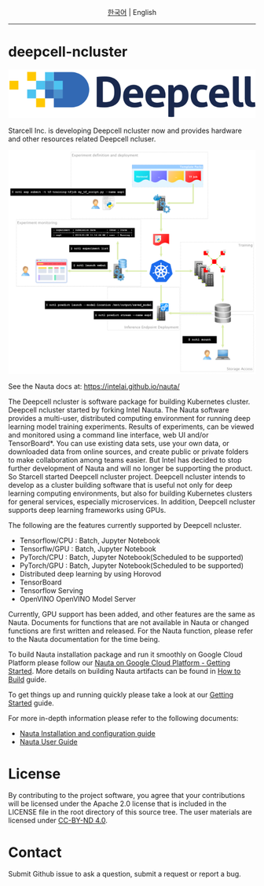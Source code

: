 <p align="center">
  <a href="README.md">한국어</a> |
  <span>English</span>
</p>

---

# deepcell-ncluster

[![banner](docs/deepcell.svg)](http://www.starcell.co.kr)

Starcell Inc. is developing Deepcell ncluster now and provides hardware and other resources related Deepcell ncluser.

![Nauta Diagram](docs/nauta.png)



See the Nauta docs at: https://intelai.github.io/nauta/


The Deepcell ncluster is software package for building Kubernetes cluster. Deepcell ncluster started by forking Intel Nauta. The Nauta software provides a multi-user, distributed computing environment for running deep learning model training experiments. Results of experiments, can be viewed and monitored using a command line interface, web UI and/or TensorBoard*. You can use existing data sets, use your own data, or downloaded data from online sources, and create public or private folders to make collaboration among teams easier.
But Intel has decided to stop further development of Nauta and will no longer be supporting the product. So Starcell started Deepcell ncluster project. Deepcell ncluster intends to develop as a cluster building software that is useful not only for deep learning computing environments, but also for building Kubernetes clusters for general services, especially microservices.
In addition, Deepcell ncluster supports deep learning frameworks using GPUs.

The following are the features currently supported by Deepcell ncluster.

* Tensorflow/CPU : Batch, Jupyter Notebook  
* Tensorflw/GPU : Batch, Jupyter Notebook  
* PyTorch/CPU : Batch, Jupyter Notebook(Scheduled to be supported)  
* PyTorch/GPU : Batch, Jupyter Notebook(Scheduled to be supported)  
* Distributed deep learning by using Horovod  
* TensorBoard  
* Tensorflow Serving  
* OpenVINO OpenVINO Model Server

Currently, GPU support has been added, and other features are the same as Nauta. Documents for functions that are not available in Nauta or changed functions are first written and released. For the Nauta function, please refer to the Nauta documentation for the time being.

To build Nauta installation package and run it smoothly on Google Cloud Platform please follow our [Nauta on Google Cloud Platform - Getting Started](toolbox/providers/gcp/gcp.md). More details on building Nauta artifacts can be found in [How to Build](docs/installation-and-configuration/How_to_Build_Nauta/HBN.md) guide.

To get things up and running quickly please take a look at our [Getting Started](docs/user-guide/actions/getting_started.md) guide.

For more in-depth information please refer to the following documents:

- [Nauta Installation and configuration guide](docs/installation-and-configuration/) 
- [Nauta User Guide](docs/user-guide/README.md)

# License

By contributing to the project software, you agree that your contributions will be licensed under the Apache 2.0 license that is included in the LICENSE file in the root directory of this source tree.
The user materials are licensed under [CC-BY-ND 4.0](https://creativecommons.org/licenses/by-nd/4.0/legalcode).

# Contact

Submit Github issue to ask a question, submit a request or report a bug.
